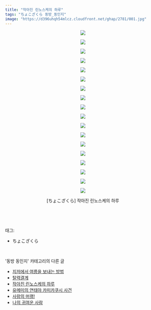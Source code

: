 ```yaml
---
title: "작아진 린노스케의 하루"
tags: "ちょこざくら 동방_동인지"
image: "https://d396uhqh54mlcz.cloudfront.net/ghap/2781/001.jpg"
---
```

<div class="article">
<p style="text-align: center; clear: none; float: none;"><img src="{{ site.imgserver7 }}/ghap/2781/001.jpg"/></p>
<p style="text-align: center; clear: none; float: none;"><img src="{{ site.imgserver7 }}/ghap/2781/002.jpg"/></p>
<p style="text-align: center; clear: none; float: none;"><img src="{{ site.imgserver7 }}/ghap/2781/003.jpg"/></p>
<p style="text-align: center; clear: none; float: none;"><img src="{{ site.imgserver7 }}/ghap/2781/004.jpg"/></p>
<p style="text-align: center; clear: none; float: none;"><img src="{{ site.imgserver7 }}/ghap/2781/005.jpg"/></p>
<p style="text-align: center; clear: none; float: none;"><img src="{{ site.imgserver7 }}/ghap/2781/006.jpg"/></p>
<p style="text-align: center; clear: none; float: none;"><img src="{{ site.imgserver7 }}/ghap/2781/007.jpg"/></p>
<p style="text-align: center; clear: none; float: none;"><img src="{{ site.imgserver7 }}/ghap/2781/008.jpg"/></p>
<p style="text-align: center; clear: none; float: none;"><img src="{{ site.imgserver7 }}/ghap/2781/009.jpg"/></p>
<p style="text-align: center; clear: none; float: none;"><img src="{{ site.imgserver7 }}/ghap/2781/010.jpg"/></p>
<p style="text-align: center; clear: none; float: none;"><img src="{{ site.imgserver7 }}/ghap/2781/011.jpg"/></p>
<p style="text-align: center; clear: none; float: none;"><img src="{{ site.imgserver7 }}/ghap/2781/012.jpg"/></p>
<p style="text-align: center; clear: none; float: none;"><img src="{{ site.imgserver7 }}/ghap/2781/013.jpg"/></p>
<p style="text-align: center; clear: none; float: none;"><img src="{{ site.imgserver7 }}/ghap/2781/014.jpg"/></p>
<p style="text-align: center; clear: none; float: none;"><img src="{{ site.imgserver7 }}/ghap/2781/015.jpg"/></p>
<p style="text-align: center; clear: none; float: none;"><img src="{{ site.imgserver7 }}/ghap/2781/016.jpg"/></p>
<p style="text-align: center; clear: none; float: none;"><img src="{{ site.imgserver7 }}/ghap/2781/017.jpg"/></p>
<p style="text-align: center; clear: none; float: none;"><img src="{{ site.imgserver7 }}/ghap/2781/018.jpg"/></p>
<p style="text-align: center; clear: none; float: none;">[ちょこざくら] 작아진 린노스케의 하루</p>
<p><br/></p>
</div><br/>
<div class="tagTrail">
<p>태그: </p>
<ul>
<li>ちょこざくら</li>
</ul>
</div><br/>
<div class="another">
<p>'동방 동인지' 카테고리의 다른 글</p>
<ul>
<li><a href="/ghap_2783">지저에서 여름을 보내는 방법</a></li>
<li><a href="/ghap_2782">탈력결계</a></li>
<li><a href="/ghap_2781">작아진 린노스케의 하루</a></li>
<li><a href="/ghap_2778">유메미의 연태야 카미카쿠시 사건</a></li>
<li><a href="/ghap_2772">사랑의 머랭!</a></li>
<li><a href="/ghap_2771">나의 귀여운 사람</a></li>
</ul>
</div><br/>
<div class="cb_module cb_fluid">
<div class="cb_wrt cb_profile">
</div><!-- commentList close -->
</div><br/>
